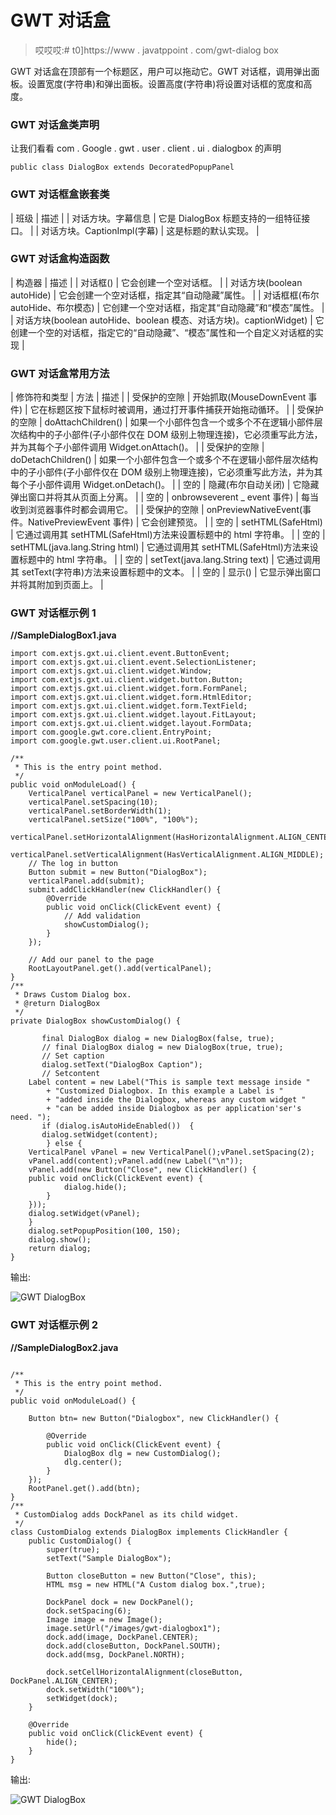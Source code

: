 # GWT 对话盒

> 哎哎哎:# t0]https://www . javatppoint . com/gwt-dialog box

GWT 对话盒在顶部有一个标题区，用户可以拖动它。GWT 对话框，调用弹出面板。设置宽度(字符串)和弹出面板。设置高度(字符串)将设置对话框的宽度和高度。

### GWT 对话盒类声明

让我们看看 com . Google . gwt . user . client . ui . dialogbox 的声明

```
public class DialogBox extends DecoratedPopupPanel

```

### GWT 对话框盒嵌套类

| 班级 | 描述 |
| 对话方块。字幕信息 | 它是 DialogBox 标题支持的一组特征接口。 |
| 对话方块。CaptionImpl(字幕) | 这是标题的默认实现。 |

### GWT 对话盒构造函数

| 构造器 | 描述 |
| 对话框() | 它会创建一个空对话框。 |
| 对话方块(boolean autoHide) | 它会创建一个空对话框，指定其“自动隐藏”属性。 |
| 对话框框(布尔 autoHide、布尔模态) | 它创建一个空对话框，指定其“自动隐藏”和“模态”属性。 |
| 对话方块(boolean autoHide、boolean 模态、对话方块)。captionWidget) | 它创建一个空的对话框，指定它的“自动隐藏”、“模态”属性和一个自定义对话框的实现 |

### GWT 对话盒常用方法

| 修饰符和类型 | 方法 | 描述 |
| 受保护的空隙 | 开始抓取(MouseDownEvent 事件) | 它在标题区按下鼠标时被调用，通过打开事件捕获开始拖动循环。 |
| 受保护的空隙 | doAttachChildren() | 如果一个小部件包含一个或多个不在逻辑小部件层次结构中的子小部件(子小部件仅在 DOM 级别上物理连接)，它必须重写此方法，并为其每个子小部件调用 Widget.onAttach()。 |
| 受保护的空隙 | doDetachChildren() | 如果一个小部件包含一个或多个不在逻辑小部件层次结构中的子小部件(子小部件仅在 DOM 级别上物理连接)，它必须重写此方法，并为其每个子小部件调用 Widget.onDetach()。 |
| 空的 | 隐藏(布尔自动关闭) | 它隐藏弹出窗口并将其从页面上分离。 |
| 空的 | onbrowseverent _ event 事件) | 每当收到浏览器事件时都会调用它。 |
| 受保护的空隙 | onPreviewNativeEvent(事件。NativePreviewEvent 事件) | 它会创建预览。 |
| 空的 | setHTML(SafeHtml) | 它通过调用其 setHTML(SafeHtml)方法来设置标题中的 html 字符串。 |
| 空的 | setHTML(java.lang.String html) | 它通过调用其 setHTML(SafeHtml)方法来设置标题中的 html 字符串。 |
| 空的 | setText(java.lang.String text) | 它通过调用其 setText(字符串)方法来设置标题中的文本。 |
| 空的 | 显示() | 它显示弹出窗口并将其附加到页面上。 |

### GWT 对话框示例 1

**//SampleDialogBox1.java**

```
import com.extjs.gxt.ui.client.event.ButtonEvent;
import com.extjs.gxt.ui.client.event.SelectionListener;
import com.extjs.gxt.ui.client.widget.Window;
import com.extjs.gxt.ui.client.widget.button.Button;
import com.extjs.gxt.ui.client.widget.form.FormPanel;
import com.extjs.gxt.ui.client.widget.form.HtmlEditor;
import com.extjs.gxt.ui.client.widget.form.TextField;
import com.extjs.gxt.ui.client.widget.layout.FitLayout;
import com.extjs.gxt.ui.client.widget.layout.FormData;
import com.google.gwt.core.client.EntryPoint;
import com.google.gwt.user.client.ui.RootPanel;

/** 
 * This is the entry point method.
 */
public void onModuleLoad() {
	VerticalPanel verticalPanel = new VerticalPanel();
	verticalPanel.setSpacing(10);
	verticalPanel.setBorderWidth(1);
	verticalPanel.setSize("100%", "100%");
	verticalPanel.setHorizontalAlignment(HasHorizontalAlignment.ALIGN_CENTER);
	verticalPanel.setVerticalAlignment(HasVerticalAlignment.ALIGN_MIDDLE);
	// The log in button
	Button submit = new Button("DialogBox");
	verticalPanel.add(submit);
	submit.addClickHandler(new ClickHandler() {
		@Override
		public void onClick(ClickEvent event) {
			// Add validation
			showCustomDialog();
		}
	});

	// Add our panel to the page
	RootLayoutPanel.get().add(verticalPanel);
}
/**
 * Draws Custom Dialog box.
 * @return DialogBox
 */
private DialogBox showCustomDialog() {

       final DialogBox dialog = new DialogBox(false, true);
       // final DialogBox dialog = new DialogBox(true, true);
       // Set caption
       dialog.setText("DialogBox Caption");
       // Setcontent
	Label content = new Label("This is sample text message inside "
		+ "Customized Dialogbox. In this example a Label is "
		+ "added inside the Dialogbox, whereas any custom widget "
		+ "can be added inside Dialogbox as per application'ser's need. ");
       if (dialog.isAutoHideEnabled())  {
	   dialog.setWidget(content);
        } else {
	VerticalPanel vPanel = new VerticalPanel();vPanel.setSpacing(2);
	vPanel.add(content);vPanel.add(new Label("\n"));
	vPanel.add(new Button("Close", new ClickHandler() {
	public void onClick(ClickEvent event) {
         	dialog.hide();
		}
	}));
	dialog.setWidget(vPanel);
	}
	dialog.setPopupPosition(100, 150);
	dialog.show();
	return dialog;
}

```

输出:

![GWT DialogBox ](../Images/f81b8c7a63441a1b85e448e8a5a8803b.png)

### GWT 对话框示例 2

**//SampleDialogBox2.java**

```

/**
 * This is the entry point method.
 */
public void onModuleLoad() {

	Button btn= new Button("Dialogbox", new ClickHandler() {

		@Override
		public void onClick(ClickEvent event) {
			DialogBox dlg = new CustomDialog();
			dlg.center();
		}
	});
	RootPanel.get().add(btn);
}
/**
 * CustomDialog adds DockPanel as its child widget.
 */
class CustomDialog extends DialogBox implements ClickHandler {
	public CustomDialog() {
		super(true);
		setText("Sample DialogBox");

		Button closeButton = new Button("Close", this);
		HTML msg = new HTML("A Custom dialog box.",true);

		DockPanel dock = new DockPanel();
		dock.setSpacing(6);
		Image image = new Image();
		image.setUrl("/images/gwt-dialogbox1");
		dock.add(image, DockPanel.CENTER);
		dock.add(closeButton, DockPanel.SOUTH);
		dock.add(msg, DockPanel.NORTH);

		dock.setCellHorizontalAlignment(closeButton, DockPanel.ALIGN_CENTER);
		dock.setWidth("100%");
		setWidget(dock);
	}

	@Override
	public void onClick(ClickEvent event) {
		hide();
	}
}

```

输出:

![GWT DialogBox ](../Images/8251fb93f155ba9934d57d68ad5bae9f.png)